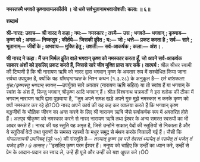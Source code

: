 **नमस्तस्मै भगवते कृष्णायामलकीर्तये ।** **यो धत्ते सर्वभूतानामभवायोशती: कला: ॥ ६॥** 

**शब्दार्थ** 

**श्री-नारद: उवाच—** **श्री नारद ने कहा** **; नम:—** **नमस्कार** **; तस्मै—** **उस** **; भगवते—** **भगवान्** **; कृष्णाय—** **कृष्ण को** **; अमल—** **निष्कलुष** **; कीर्तये—** **जिसकी कीॢत** **; य:—** **जो** **; धत्ते—** **प्रकट करता है** **; सर्व—** **सारे** **; भूतानाम्—** **जीवों के** **; अभवाय—** **मुक्ति हेतु** **;** **उशती:—** **सर्व-आकर्षक** **; कला:—** **अंश।** **.** 

**श्री नारद ने कहा : मैं उन निर्मल कीॢत वाले भगवान् कृष्ण को नमस्कार करता हूँ, जो** **अपने सर्व-आकर्षक साकार अंशों को इसलिए प्रकट करते हैं, जिससे सारे जीव मुक्ति प्राप्त** **कर सकें।** **तात्पर्य :** श्रील श्रीधर स्वामी की टिप्पणी है कि श्री नारायण ऋषि को नारद द्वारा भगवान् कृष्ण के अवतार रूप में सश्बोधित किया जाना सर्वथा उपयुक्त है, क्योंकि यह *श्रीमद्भागवत* के निश्न कथन (१.३.२८) के अनुकूल है— *एते चांशकला: पुंस:/कृष्णस्तु भगवान् स्वयम्* —उपर्युक्त सारे अवतार (नारायण ऋषि सहित) या तो स्वांश हैं या भगवान् के स्वांश के अंश हैं, किन्तु भगवान् श्रीकृष्ण आदि भगवान् हैं। श्रील विश्वनाथ चक्रवर्ती ने इस श्लोक की टीका में भगवान् नारायण ऋषि द्वारा पुछवाया है, ''तुम अपने समक्ष खड़े अपने गुरु मुझे नमस्कार न करके कृष्ण को क्यों नमस्कार कर रहे हो?ÓÓ नारद अपने कार्य की यह कह कर व्यालया करते हैं कि भगवान् कृष्ण बद्धजीवों के भौतिक जीवन का अन्त करने के लिए श्री नारायण ऋषि जैसे सर्वाकर्षक रूप में अवतरित होते हैं। अतएव श्रीकृष्ण को नमस्कार करने से नारद नारायण ऋषि तथा ईश्वर के अन्य समस्त स्वरूपों का भी आदर करते हैं। नारद की यह स्तुति वह अमृत है, जिसे उन्होंने साक्षात् वेदों की स्तुतियों से निकाला है और ये स्तुतियाँ वेदों तथा पुराणों के समस्त रहस्यों के मधुर समुद्र से मंथन करके निकाली गई हैं। जैसी कि *गोपालतापनी उपनिषद्* (पूर्व ५०) की संस्तुति है— *तस्मात् कृष्ण एव परो देवस्तं ध्यायेत् तं रसयेत् तं* *भजेत् तं यजेद् इति। ú तत्सत्।* ''इसलिए कृष्ण परम ईश्वर हैं। मनुष्य को चाहिए कि उन्हीं का ध्यान करे, उन्हीं से प्रेम के आदान-प्रदान का स्वाद ले, उन्हें ही पूजे और उन्हीं को यज्ञ अॢपत करे।ÓÓ  